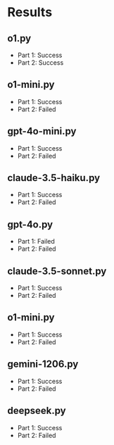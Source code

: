 # Results

## o1.py

- Part 1: Success
- Part 2: Success

## o1-mini.py

- Part 1: Success
- Part 2: Failed

## gpt-4o-mini.py

- Part 1: Success
- Part 2: Failed

## claude-3.5-haiku.py

- Part 1: Success
- Part 2: Failed

## gpt-4o.py

- Part 1: Failed
- Part 2: Failed

## claude-3.5-sonnet.py

- Part 1: Success
- Part 2: Failed

## o1-mini.py

- Part 1: Success
- Part 2: Failed

## gemini-1206.py

- Part 1: Success
- Part 2: Failed

## deepseek.py

- Part 1: Success
- Part 2: Failed
